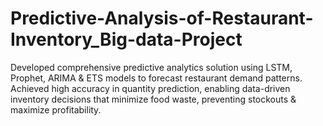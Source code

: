 # Predictive-Analysis-of-Restaurant-Inventory_Big-data-Project
Developed comprehensive predictive analytics solution using LSTM, Prophet, ARIMA &amp; ETS models to forecast restaurant demand patterns. Achieved high accuracy in quantity prediction, enabling data-driven inventory decisions that minimize food waste, preventing stockouts &amp; maximize profitability.
